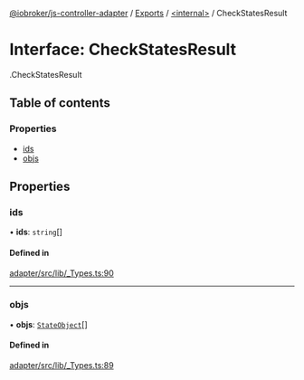 [@iobroker/js-controller-adapter](../README.md) / [Exports](../modules.md) / [<internal\>](../modules/internal_.md) / CheckStatesResult

# Interface: CheckStatesResult

[<internal>](../modules/internal_.md).CheckStatesResult

## Table of contents

### Properties

- [ids](internal_.CheckStatesResult.md#ids)
- [objs](internal_.CheckStatesResult.md#objs)

## Properties

### ids

• **ids**: `string`[]

#### Defined in

[adapter/src/lib/_Types.ts:90](https://github.com/ioBroker/ioBroker.js-controller/blob/9c08dda8/packages/adapter/src/lib/_Types.ts#L90)

___

### objs

• **objs**: [`StateObject`](internal_.StateObject.md)[]

#### Defined in

[adapter/src/lib/_Types.ts:89](https://github.com/ioBroker/ioBroker.js-controller/blob/9c08dda8/packages/adapter/src/lib/_Types.ts#L89)
